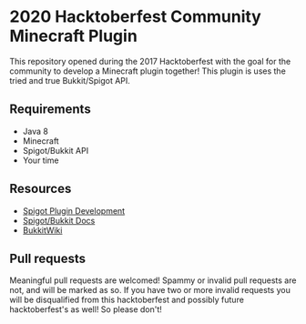 # 2020 Hacktoberfest Community Minecraft Plugin
This repository opened during the 2017 Hacktoberfest with the goal
for the community to develop a Minecraft plugin together! This plugin
is uses the tried and true Bukkit/Spigot API.

## Requirements
- Java 8
- Minecraft
- Spigot/Bukkit API
- Your time

## Resources
- [Spigot Plugin Development](https://www.spigotmc.org/wiki/spigot-plugin-development/)
- [Spigot/Bukkit Docs](https://hub.spigotmc.org/javadocs/bukkit/)
- [BukkitWiki](https://bukkit.gamepedia.com/Main_Page)

## Pull requests
Meaningful pull requests are welcomed! Spammy or invalid pull requests are not,
and will be marked as so. If you have two or more invalid requests you
will be disqualified from this hacktoberfest and possibly future hacktoberfest's
as well! So please don't!
